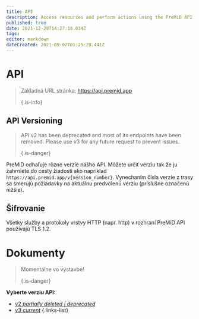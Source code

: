 ```yaml
---
title: API
description: Access resources and perform actions using the PreMiD API
published: true
date: 2021-12-20T14:27:18.034Z
tags:
editor: markdown
dateCreated: 2021-09-07T01:25:28.441Z
---
```


# API

> Základná URL stránka: https://api.premid.app 
> 
> {.is-info}

## API Versioning
> API v2 has been deprecated and most of its endpoints have been removed. Please use v3 for any future request to prevent issues. 
> 
> {.is-danger}

PreMiD odhaľuje rôzne verzie nášho API. Môžete určiť verziu tak že ju zahrniete do cesty žiadosti ako napríklad `https://api.premid.app/v{version_number}`. Vynechaním čísla verzie z trasy sa smerujú požiadavky na aktuálnu predvolenú verziu (príslušne označenú nižšie).

## Šifrovanie

Všetky služby a protokoly vrstvy HTTP (napr. http) v rozhraní PreMiD API používajú TLS 1.2.

# Dokumenty
> Momentálne vo výstavbe! 
> 
> {.is-danger}

**Vyberte verziu API:**
- [v2 *partially deleted | deprecated*](/dev/api/v2)
- [v3 *current*](/dev/api/v3)
{.links-list}
